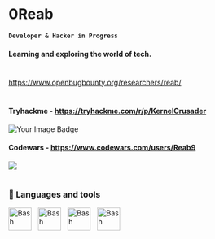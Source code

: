 # 0Reab

**`Developer & Hacker in Progress`**

#### Learning and exploring the world of tech.

#
https://www.openbugbounty.org/researchers/reab/
#
#### Tryhackme - https://tryhackme.com/r/p/KernelCrusader
<img src="https://tryhackme-badges.s3.amazonaws.com/KernelCrusader.png" alt="Your Image Badge" />

#### Codewars - https://www.codewars.com/users/Reab9
<img src="https://www.codewars.com/users/Reab9/badges/large" />

#

### 🧰 Languages and tools
<img align="left" alt="Bash" width="45px" style="padding-right:10px;" src="https://www.svgrepo.com/show/353478/bash-icon.svg" />
<img align="left" alt="Bash" width="45px" style="padding-right:10px;" src="https://www.svgrepo.com/show/452091/python.svg" />
<img align="left" alt="Bash" width="45px" style="padding-right:10px;" src="https://upload.vectorlogo.zone/logos/linux/images/23617771-2b68-44e4-9860-2fecfd8167dd.svg" />
<img align="left" alt="Bash" width="45px" style="padding-right:10px;" src="https://upload.wikimedia.org/wikipedia/commons/2/2b/Kali-dragon-icon.svg" />
